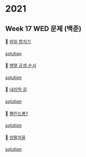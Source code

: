 # 2021
## Week 17 WED 문제 (백준)

👀 [파일 합치기](https://www.acmicpc.net/problem/11066)
#### 

[solution]()

#### 

👀 [행렬 곱셈 순서](https://www.acmicpc.net/problem/11049)

#### 

[solution]()

####

👀 [내리막 길](https://www.acmicpc.net/problem/1520)

#### 

[solution]()

####

👀 [팰린드롬?](https://www.acmicpc.net/problem/10942)

#### 

[solution]()

####

👀 [양팔저울](https://www.acmicpc.net/problem/2629)
#### 

[solution]()

#### 
